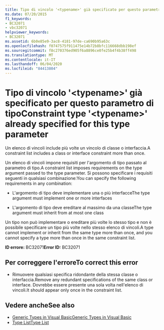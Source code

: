 ```yaml
---
title: Tipo di vincolo '<typename>' già specificato per questo parametro di tipo
ms.date: 07/20/2015
f1_keywords:
- BC32071
- vbc32071
helpviewer_keywords:
- BC32071
ms.assetid: 6b0e85e9-3ac8-4181-97de-ca690b95a63c
ms.openlocfilehash: f0747575f911475e14b72b8bfc116668dbb198ef
ms.sourcegitcommit: f8c270376ed905f6a8896ce0fe25b4f4b38ff498
ms.translationtype: MT
ms.contentlocale: it-IT
ms.lasthandoff: 06/04/2020
ms.locfileid: "84413804"
---
```

# <a name="constraint-type-typename-already-specified-for-this-type-parameter"></a><span data-ttu-id="89eae-102">Tipo di vincolo '\<typename>' già specificato per questo parametro di tipo</span><span class="sxs-lookup"><span data-stu-id="89eae-102">Constraint type '\<typename>' already specified for this type parameter</span></span>
<span data-ttu-id="89eae-103">Un elenco di vincoli include più volte un vincolo di classe o interfaccia.</span><span class="sxs-lookup"><span data-stu-id="89eae-103">A constraint list includes a class or interface constraint more than once.</span></span>  
  
 <span data-ttu-id="89eae-104">Un elenco di vincoli impone requisiti per l'argomento di tipo passato al parametro di tipo.</span><span class="sxs-lookup"><span data-stu-id="89eae-104">A constraint list imposes requirements on the type argument passed to the type parameter.</span></span> <span data-ttu-id="89eae-105">Si possono specificare i requisiti seguenti in qualsiasi combinazione:</span><span class="sxs-lookup"><span data-stu-id="89eae-105">You can specify the following requirements in any combination:</span></span>  
  
- <span data-ttu-id="89eae-106">L'argomento di tipo deve implementare una o più interfacce</span><span class="sxs-lookup"><span data-stu-id="89eae-106">The type argument must implement one or more interfaces</span></span>  
  
- <span data-ttu-id="89eae-107">L'argomento di tipo deve ereditare al massimo da una classe</span><span class="sxs-lookup"><span data-stu-id="89eae-107">The type argument must inherit from at most one class</span></span>  
  
 <span data-ttu-id="89eae-108">Un tipo non può implementare o ereditare più volte lo stesso tipo e non è possibile specificare un tipo più volte nello stesso elenco di vincoli.</span><span class="sxs-lookup"><span data-stu-id="89eae-108">A type cannot implement or inherit from the same type more than once, and you cannot specify a type more than once in the same constraint list.</span></span>  
  
 <span data-ttu-id="89eae-109">**ID errore:** BC32071</span><span class="sxs-lookup"><span data-stu-id="89eae-109">**Error ID:** BC32071</span></span>  
  
## <a name="to-correct-this-error"></a><span data-ttu-id="89eae-110">Per correggere l'errore</span><span class="sxs-lookup"><span data-stu-id="89eae-110">To correct this error</span></span>  
  
- <span data-ttu-id="89eae-111">Rimuovere qualsiasi specifica ridondante della stessa classe o interfaccia.</span><span class="sxs-lookup"><span data-stu-id="89eae-111">Remove any redundant specifications of the same class or interface.</span></span> <span data-ttu-id="89eae-112">Dovrebbe essere presente una sola volta nell'elenco di vincoli.</span><span class="sxs-lookup"><span data-stu-id="89eae-112">It should appear only once in the constraint list.</span></span>  
  
## <a name="see-also"></a><span data-ttu-id="89eae-113">Vedere anche</span><span class="sxs-lookup"><span data-stu-id="89eae-113">See also</span></span>

- [<span data-ttu-id="89eae-114">Generic Types in Visual Basic</span><span class="sxs-lookup"><span data-stu-id="89eae-114">Generic Types in Visual Basic</span></span>](../programming-guide/language-features/data-types/generic-types.md)
- [<span data-ttu-id="89eae-115">Type List</span><span class="sxs-lookup"><span data-stu-id="89eae-115">Type List</span></span>](../language-reference/statements/type-list.md)
